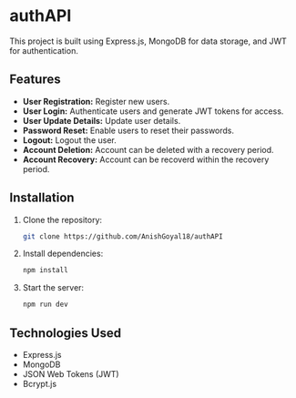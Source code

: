 # authAPI

This project is built using Express.js, MongoDB for data storage, and JWT for authentication.

## Features

- **User Registration:** Register new users.
- **User Login:** Authenticate users and generate JWT tokens for access.
- **User Update Details:** Update user details.
- **Password Reset:** Enable users to reset their passwords.
- **Logout:** Logout the user.
- **Account Deletion:** Account can be deleted with a recovery period.
- **Account Recovery:** Account can be recoverd within the recovery period.

## Installation

1. Clone the repository:

    ```bash
    git clone https://github.com/AnishGoyal18/authAPI
    ```

2. Install dependencies:

    ```bash
    npm install
    ```

4. Start the server:

    ```bash
    npm run dev
    ```

## Technologies Used

- Express.js
- MongoDB
- JSON Web Tokens (JWT)
- Bcrypt.js

